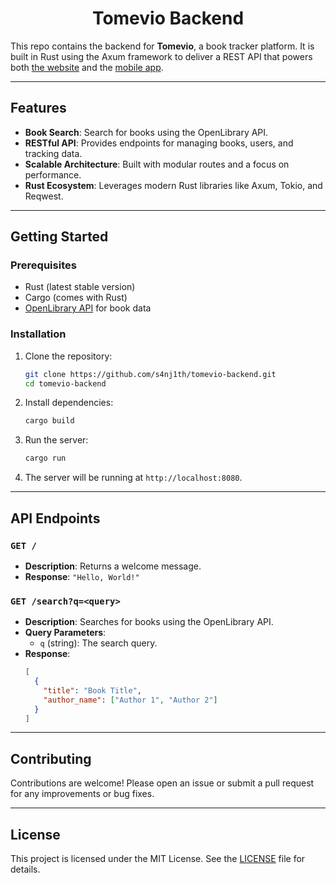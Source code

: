 <div align="center">
<h1>Tomevio Backend</h1>
</div>

This repo contains the backend for **Tomevio**, a book tracker platform. It is built in Rust using the Axum framework to deliver a REST API that powers both [the website](https://github.com/s4nj1th/tomevio-website) and the [mobile app](https://github.com/s4nj1th/tomevio-mobile-app).

---

## Features

- **Book Search**: Search for books using the OpenLibrary API.
- **RESTful API**: Provides endpoints for managing books, users, and tracking data.
- **Scalable Architecture**: Built with modular routes and a focus on performance.
- **Rust Ecosystem**: Leverages modern Rust libraries like Axum, Tokio, and Reqwest.

---

## Getting Started

### Prerequisites

- Rust (latest stable version)
- Cargo (comes with Rust)
- [OpenLibrary API](https://openlibrary.org/developers/api) for book data

### Installation

1. Clone the repository:
   ```bash
   git clone https://github.com/s4nj1th/tomevio-backend.git
   cd tomevio-backend
   ```

2. Install dependencies:
   ```bash
   cargo build
   ```

3. Run the server:
   ```bash
   cargo run
   ```

4. The server will be running at `http://localhost:8080`.

---

## API Endpoints

### `GET /`
- **Description**: Returns a welcome message.
- **Response**: `"Hello, World!"`

### `GET /search?q=<query>`
- **Description**: Searches for books using the OpenLibrary API.
- **Query Parameters**:
  - `q` (string): The search query.
- **Response**:
  ```json
  [
    {
      "title": "Book Title",
      "author_name": ["Author 1", "Author 2"]
    }
  ]
  ```

---

## Contributing

Contributions are welcome! Please open an issue or submit a pull request for any improvements or bug fixes.

---

## License

This project is licensed under the MIT License. See the [LICENSE](LICENSE) file for details.
